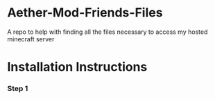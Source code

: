 # Aether-Mod-Friends-Files
 A repo to help with finding all the files necessary to access my hosted minecraft server

# Installation Instructions

### Step 1
